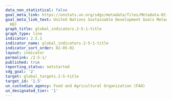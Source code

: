 ```yaml
---
data_non_statistical: false
goal_meta_link: https://unstats.un.org/sdgs/metadata/files/Metadata-02-05-01.pdf
goal_meta_link_text: United Nations Sustainable Development Goals Metadata (PDF 334
  KB)
graph_title: global_indicators.2-5-1-title
graph_type: line
indicator: 2.5.1
indicator_name: global_indicators.2-5-1-title
indicator_sort_order: 02-05-01
layout: indicator
permalink: /2-5-1/
published: true
reporting_status: notstarted
sdg_goal: '2'
target: global_targets.2-5-title
target_id: '2.5'
un_custodian_agency: Food and Agricultural Organization (FAO)
un_designated_tier: '1'
---
```

